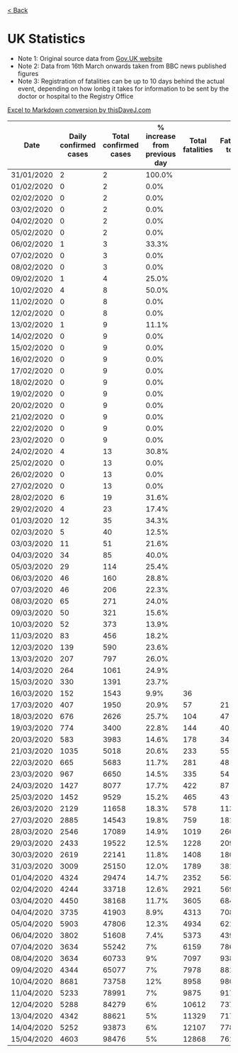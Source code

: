 [< Back](/README.md)

# UK Statistics

- Note 1: Original source data from [Gov.UK website](https://www.gov.uk/government/publications/covid-19-track-coronavirus-cases)
- Note 2: Data from 16th March onwards taken from BBC news published figures
- Note 3: Registration of fatalities can be up to 10 days behind the actual event, depending on how lonbg it takes for information to be sent by the doctor or hospital to the Registry Office

[Excel to Markdown conversion by thisDaveJ.com](https://thisdavej.com/copy-table-in-excel-and-paste-as-a-markdown-table/)


| Date       | Daily confirmed cases | Total confirmed cases | % increase from previous day | Total fatalities | Fatalities today | % fatalities today |
|------------|-----------------------|-----------------------|------------------------------|------------------|------------------|--------------------|
| 31/01/2020 | 2                     | 2                     | 100.0%                       |                  |                  |                    |
| 01/02/2020 | 0                     | 2                     | 0.0%                         |                  |                  |                    |
| 02/02/2020 | 0                     | 2                     | 0.0%                         |                  |                  |                    |
| 03/02/2020 | 0                     | 2                     | 0.0%                         |                  |                  |                    |
| 04/02/2020 | 0                     | 2                     | 0.0%                         |                  |                  |                    |
| 05/02/2020 | 0                     | 2                     | 0.0%                         |                  |                  |                    |
| 06/02/2020 | 1                     | 3                     | 33.3%                        |                  |                  |                    |
| 07/02/2020 | 0                     | 3                     | 0.0%                         |                  |                  |                    |
| 08/02/2020 | 0                     | 3                     | 0.0%                         |                  |                  |                    |
| 09/02/2020 | 1                     | 4                     | 25.0%                        |                  |                  |                    |
| 10/02/2020 | 4                     | 8                     | 50.0%                        |                  |                  |                    |
| 11/02/2020 | 0                     | 8                     | 0.0%                         |                  |                  |                    |
| 12/02/2020 | 0                     | 8                     | 0.0%                         |                  |                  |                    |
| 13/02/2020 | 1                     | 9                     | 11.1%                        |                  |                  |                    |
| 14/02/2020 | 0                     | 9                     | 0.0%                         |                  |                  |                    |
| 15/02/2020 | 0                     | 9                     | 0.0%                         |                  |                  |                    |
| 16/02/2020 | 0                     | 9                     | 0.0%                         |                  |                  |                    |
| 17/02/2020 | 0                     | 9                     | 0.0%                         |                  |                  |                    |
| 18/02/2020 | 0                     | 9                     | 0.0%                         |                  |                  |                    |
| 19/02/2020 | 0                     | 9                     | 0.0%                         |                  |                  |                    |
| 20/02/2020 | 0                     | 9                     | 0.0%                         |                  |                  |                    |
| 21/02/2020 | 0                     | 9                     | 0.0%                         |                  |                  |                    |
| 22/02/2020 | 0                     | 9                     | 0.0%                         |                  |                  |                    |
| 23/02/2020 | 0                     | 9                     | 0.0%                         |                  |                  |                    |
| 24/02/2020 | 4                     | 13                    | 30.8%                        |                  |                  |                    |
| 25/02/2020 | 0                     | 13                    | 0.0%                         |                  |                  |                    |
| 26/02/2020 | 0                     | 13                    | 0.0%                         |                  |                  |                    |
| 27/02/2020 | 0                     | 13                    | 0.0%                         |                  |                  |                    |
| 28/02/2020 | 6                     | 19                    | 31.6%                        |                  |                  |                    |
| 29/02/2020 | 4                     | 23                    | 17.4%                        |                  |                  |                    |
| 01/03/2020 | 12                    | 35                    | 34.3%                        |                  |                  |                    |
| 02/03/2020 | 5                     | 40                    | 12.5%                        |                  |                  |                    |
| 03/03/2020 | 11                    | 51                    | 21.6%                        |                  |                  |                    |
| 04/03/2020 | 34                    | 85                    | 40.0%                        |                  |                  |                    |
| 05/03/2020 | 29                    | 114                   | 25.4%                        |                  |                  |                    |
| 06/03/2020 | 46                    | 160                   | 28.8%                        |                  |                  |                    |
| 07/03/2020 | 46                    | 206                   | 22.3%                        |                  |                  |                    |
| 08/03/2020 | 65                    | 271                   | 24.0%                        |                  |                  |                    |
| 09/03/2020 | 50                    | 321                   | 15.6%                        |                  |                  |                    |
| 10/03/2020 | 52                    | 373                   | 13.9%                        |                  |                  |                    |
| 11/03/2020 | 83                    | 456                   | 18.2%                        |                  |                  |                    |
| 12/03/2020 | 139                   | 590                   | 23.6%                        |                  |                  |                    |
| 13/03/2020 | 207                   | 797                   | 26.0%                        |                  |                  |                    |
| 14/03/2020 | 264                   | 1061                  | 24.9%                        |                  |                  |                    |
| 15/03/2020 | 330                   | 1391                  | 23.7%                        |                  |                  |                    |
| 16/03/2020 | 152                   | 1543                  | 9.9%                         | 36               |                  |                    |
| 17/03/2020 | 407                   | 1950                  | 20.9%                        | 57               | 21               | 2.9%               |
| 18/03/2020 | 676                   | 2626                  | 25.7%                        | 104              | 47               | 4.0%               |
| 19/03/2020 | 774                   | 3400                  | 22.8%                        | 144              | 40               | 4.2%               |
| 20/03/2020 | 583                   | 3983                  | 14.6%                        | 178              | 34               | 4.5%               |
| 21/03/2020 | 1035                  | 5018                  | 20.6%                        | 233              | 55               | 4.6%               |
| 22/03/2020 | 665                   | 5683                  | 11.7%                        | 281              | 48               | 4.9%               |
| 23/03/2020 | 967                   | 6650                  | 14.5%                        | 335              | 54               | 5.0%               |
| 24/03/2020 | 1427                  | 8077                  | 17.7%                        | 422              | 87               | 5.2%               |
| 25/03/2020 | 1452                  | 9529                  | 15.2%                        | 465              | 43               | 4.9%               |
| 26/03/2020 | 2129                  | 11658                 | 18.3%                        | 578              | 113              | 5.0%               |
| 27/03/2020 | 2885                  | 14543                 | 19.8%                        | 759              | 181              | 5.2%               |
| 28/03/2020 | 2546                  | 17089                 | 14.9%                        | 1019             | 260              | 6.0%               |
| 29/03/2020 | 2433                  | 19522                 | 12.5%                        | 1228             | 209              | 6.3%               |
| 30/03/2020 | 2619                  | 22141                 | 11.8%                        | 1408             | 180              | 6.4%               |
| 31/03/2020 | 3009                  | 25150                 | 12.0%                        | 1789             | 381              | 7.1%               |
| 01/04/2020 | 4324                  | 29474                 | 14.7%                        | 2352             | 563              | 8.0%               |
| 02/04/2020 | 4244                  | 33718                 | 12.6%                        | 2921             | 569              | 8.7%               |
| 03/04/2020 | 4450                  | 38168                 | 11.7%                        | 3605             | 684              | 9.4%               |
| 04/04/2020 | 3735                  | 41903                 | 8.9%                         | 4313             | 708              | 10.3%              |
| 05/04/2020 | 5903                  | 47806                 | 12.3%                        | 4934             | 621              | 10.3%              |
| 06/04/2020 | 3802                  | 51608                 | 7.4%                         | 5373             | 439              | 10.4%              |
| 07/04/2020 | 3634                  | 55242                 | 7%                           | 6159             | 786              | 11.1%              |
| 08/04/2020 | 3634                  | 60733                 | 9%                           | 7097             | 938              | 11.7%              |
| 09/04/2020 | 4344                  | 65077                 | 7%                           | 7978             | 881              | 12.3%              |
| 10/04/2020 | 8681                  | 73758                 | 12%                          | 8958             | 980              | 12.1%              |
| 11/04/2020 | 5233                  | 78991                 | 7%                           | 9875             | 917              | 12.5%              |
| 12/04/2020 | 5288                  | 84279                 | 6%                           | 10612            | 737              | 12.6%              |
| 13/04/2020 | 4342                  | 88621                 | 5%                           | 11329            | 717              | 12.8%              |
| 14/04/2020 | 5252                  | 93873                 | 6%                           | 12107            | 778              | 12.9%              |
| 15/04/2020 | 4603                  | 98476                 | 5%                           | 12868            | 761              | 13.1%              |
